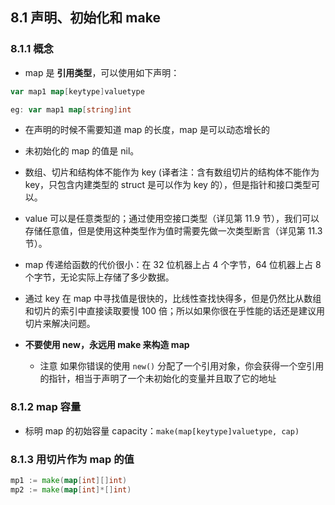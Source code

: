 ## 8.1 声明、初始化和 make

### 8.1.1 概念
* map 是 **引用类型**，可以使用如下声明：
```go
var map1 map[keytype]valuetype

eg: var map1 map[string]int
```

* 在声明的时候不需要知道 map 的长度，map 是可以动态增长的

* 未初始化的 map 的值是 nil。

* 数组、切片和结构体不能作为 key (译者注：含有数组切片的结构体不能作为 key，只包含内建类型的 struct 是可以作为 key 的），但是指针和接口类型可以。

* value 可以是任意类型的；通过使用空接口类型（详见第 11.9 节），我们可以存储任意值，但是使用这种类型作为值时需要先做一次类型断言（详见第 11.3 节）。

* map 传递给函数的代价很小：在 32 位机器上占 4 个字节，64 位机器上占 8 个字节，无论实际上存储了多少数据。

* 通过 key 在 map 中寻找值是很快的，比线性查找快得多，但是仍然比从数组和切片的索引中直接读取要慢 100 倍；所以如果你很在乎性能的话还是建议用切片来解决问题。


* **不要使用 new，永远用 make 来构造 map**
    * 注意 如果你错误的使用 `new()` 分配了一个引用对象，你会获得一个空引用的指针，相当于声明了一个未初始化的变量并且取了它的地址


### 8.1.2 map 容量    
* 标明 map 的初始容量 capacity：`make(map[keytype]valuetype, cap)`


### 8.1.3 用切片作为 map 的值
```go
mp1 := make(map[int][]int)
mp2 := make(map[int]*[]int)
```